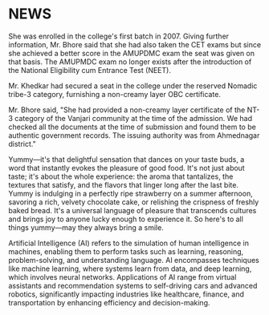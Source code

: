 # NEWS

She was enrolled in the college's first batch in 2007. Giving further information, Mr. Bhore said that she had also taken the CET exams but since she achieved a better score in the AMUPDMC exam the seat was given on that basis. The AMUPMDC exam no longer exists after the introduction of the National Eligibility cum Entrance Test (NEET).

Mr. Khedkar had secured a seat in the college under the reserved Nomadic tribe-3 category, furnishing a non-creamy layer OBC certificate.

Mr. Bhore said, "She had provided a non-creamy layer certificate of the NT-3 category of the Vanjari community at the time of the admission. We had checked all the documents at the time of submission and found them to be authentic government records. The issuing authority was from Ahmednagar district."


Yummy—it's that delightful sensation that dances on your taste buds, a word that instantly evokes the pleasure of good food. It's not just about taste; it's about the whole experience: the aroma that tantalizes, the textures that satisfy, and the flavors that linger long after the last bite. Yummy is indulging in a perfectly ripe strawberry on a summer afternoon, savoring a rich, velvety chocolate cake, or relishing the crispness of freshly baked bread. It's a universal language of pleasure that transcends cultures and brings joy to anyone lucky enough to experience it. So here's to all things yummy—may they always bring a smile.

Artificial Intelligence (AI) refers to the simulation of human intelligence in machines, enabling them to perform tasks such as learning, reasoning, problem-solving, and understanding language. AI encompasses techniques like machine learning, where systems learn from data, and deep learning, which involves neural networks. Applications of AI range from virtual assistants and recommendation systems to self-driving cars and advanced robotics, significantly impacting industries like healthcare, finance, and transportation by enhancing efficiency and decision-making.
